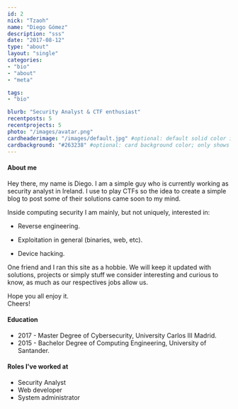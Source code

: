 ```yaml
---
id: 2
nick: "Tzaoh"
name: "Diego Gómez"
description: "sss"
date: "2017-08-12"
type: "about"
layout: "single"
categories:
- "bio"
- "about"
- "meta"

tags:
- "bio"

blurb: "Security Analyst & CTF enthusiast"
recentposts: 5
recentprojects: 5
photo: "/images/avatar.png"
cardheaderimage: "/images/default.jpg" #optional: default solid color if unset
cardbackground: "#263238" #optional: card background color; only shows when no image specified
---
```


#### About me

Hey there, my name is Diego. I am a simple guy who is currently working as security analyst in Ireland. I use to play CTFs so the idea to create a simple blog to post some of their solutions came soon to my mind.

Inside computing security I am mainly, but not uniquely, interested in:

- Reverse engineering.

- Exploitation in general (binaries, web, etc).

- Device hacking.

One friend and I ran this site as a hobbie. We will keep it updated with solutions, projects or simply stuff we consider interesting and curious to know, as much as our respectives jobs allow us.

Hope you all enjoy it.  
Cheers!

#### Education

- 2017 - Master Degree of Cybersecurity, University Carlos III Madrid.
- 2015 - Bachelor Degree of Computing Engineering, University of Santander.
 
#### Roles I've worked at

- Security Analyst
- Web developer
- System administrator
